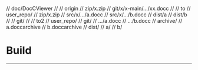 // doc/DocCViewer
//
// origin
// zip/x.zip
// git/x/x-main/.../xx.docc
//
// to
// user_repo/
//           zip/x.zip
//           src/x/.../a.docc
//           src/x/.../b.docc
//           dist/a
//           dist/b
//
//           git/
//
// to2
// user_repo/
//           git/
//             .../a.docc
//             .../b.docc
//           archive/
//             a.doccarchive
//             b.doccarchive
//           dist/
//             a/
//             b/

# Build

---
